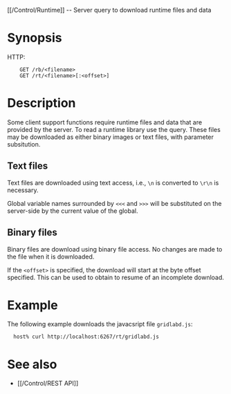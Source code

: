 [[/Control/Runtime]] -- Server query to download runtime files and data

# Synopsis
HTTP:
~~~
    GET /rb/<filename>
    GET /rt/<filename>[:<offset>]
~~~

# Description

Some client support functions require runtime files and data that are provided by the server. To read a runtime library use the query. These files may be downloaded as either binary images or text files, with parameter subsitution.

## Text files

Text files are downloaded using text access, i.e., `\n` is converted to `\r\n` is necessary. 

Global variable names surrounded by `<<<` and `>>>` will be substituted on the server-side by the current value of the global.

## Binary files

Binary files are download using binary file access. No changes are made to the file when it is downloaded. 

If the `<offset>` is specified, the download will start at the byte offset specified. This can be used to obtain to resume of an incomplete download.

# Example
The following example downloads the javacsript file `gridlabd.js`:
~~~
  host% curl http://localhost:6267/rt/gridlabd.js
~~~

# See also

* [[/Control/REST API]]
